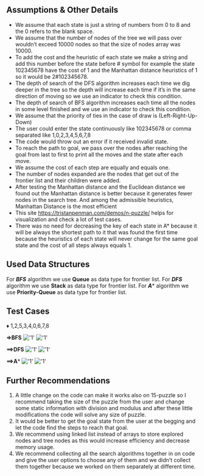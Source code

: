 ## Assumptions & Other Details

- We assume that each state is just a string of numbers from 0 to 8 and the 0 refers to the blank space.
- We assume that the number of nodes of the tree we will pass over wouldn’t exceed 10000 nodes so that the size of nodes array was 10000.
- To add the cost and the heuristic of each state we make a string and add this number before the state before # symbol for example the state 102345678 have the cost of 1 and the Manhattan distance heuristics of 1 so it would be 2#102345678.
- The depth of search of the DFS algorithm increases each time we dig deeper in the tree so the depth will increase each time if it’s in the same direction of moving so we use an indicator to check this condition.
- The depth of search of BFS algorithm increases each time all the nodes in some level finished and we use an indicator to check this condition.
- We assume that the priority of ties in the case of draw is (Left-Right-Up-Down)
- The user could enter the state continuously like 102345678 or comma separated like 1,0,2,3,4,5,6,7,8
- The code would throw out an error if it received invalid state.
- To reach the path to goal, we pass over the nodes after reaching the goal from last to first to print all the moves and the state after each move.
- We assume the cost of each step are equally and equals one.
- The number of nodes expanded are the nodes that get out of the frontier list and their children were added.
- After testing the Manhattan distance and the Euclidean distance we found out the Manhattan distance is better because it generates fewer nodes in the search tree. And among the admissible heuristics, Manhattan Distance is the most efficient
- This site https://tristanpenman.com/demos/n-puzzle/ helps for visualization and check a lot of test cases.
- There was no need for decreasing the key of each state in A* because it will be always the shortest path to it that was found the first time because the heuristics of each state will never change for the same goal state and the cost of all steps always equals 1.

## Used Data Structures

For ***BFS*** algorithm we use **Queue** as data type for frontier list.
For ***DFS*** algorithm we use **Stack** as data type for frontier list.
For ***A**** algorithm we use **Priority-Queue** as data type for frontier list.


## Test Cases

♦ 1,2,5,3,4,0,6,7,8

**=>BFS**
!['1'](docs/0.png)
!['1'](docs/1.png)

**==>DFS**
!['1'](docs/2.png)
!['1'](docs/3.png)

**==>A***
!['1'](docs/4.png)
!['1'](docs/5.png)

## Further Recommendations

1. A little change on the code can make it works also on 15-puzzle so I recommend taking the size of the puzzle from the user and change some static information with division and modulus and after these little modifications the code will solve any size of puzzle.
2. It would be better to get the goal state from the user at the begging and let the code find the steps to reach that goal.
3. We recommend using linked list instead of arrays to store explored nodes and tree nodes as this would increase efficiency and decrease memory usage.
4. We recommend collecting all the search algorithms together in on code and give the user options to choose any of them and we didn’t collect them together because we worked on them separately at different time.
